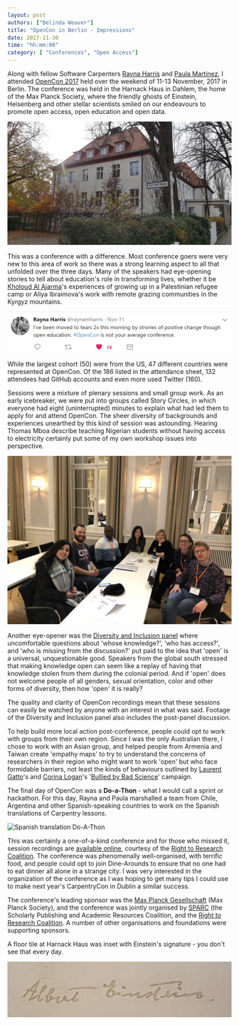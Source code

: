 ```yaml
---
layout: post
authors: ["Belinda Weaver"]
title: "OpenCon in Berlin - Impressions"
date: 2017-11-30
time: "hh:mm:00"
category: [ "Conferences", "Open Access"]
---
```


Along with fellow Software Carpenters [Rayna Harris](https://twitter.com/raynamharris/) and [Paula Martinez](https://twitter.com/orchid00/), I attended [OpenCon 2017](http://www.opencon2017.org/) held over the weekend of 11-13 November, 2017 in Berlin. The conference was held in the Harnack Haus in Dahlem, the home of the Max Planck Society, where the friendly ghosts of Einstein, Heisenberg and other stellar scientists smiled on our endeavours to promote open access, open education and open data.

![Harnack Haus, Dahlem](/files/2017/harnack.jpg "Harnack Haus")

This was a conference with a difference. Most conference goers were very new to this area of work so there was a strong learning aspect to all that unfolded over the three days. Many of the speakers had eye-opening stories to tell about education's role in transforming lives, whether it be [Kholoud Al Ajarma](https://twitter.com/KholoudAjarmaKholoud)'s experiences of growing up in a Palestinian refugee camp or Aliya Ibraimova's work with remote grazing communities in the Kyrgyz mountains.

![Rayna's tweet](/files/2017/rayna.jpg "Rayna's tweet")

While the largest cohort (50) were from the US, 47 different countries were represented at OpenCon. Of the 186 listed in the attendance sheet, 132 attendees had GitHub accounts and even more used Twitter (160). 

Sessions were a mixture of plenary sessions and small group work. As an early icebreaker, we were put into groups called Story Circles, in which everyone had eight (uninterrupted) minutes to explain what had led them to apply for and attend OpenCon. The sheer diversity of backgrounds and experiences unearthed by this kind of session was astounding. Hearing Thomas Mboa describe teaching Nigerian students without having access to electricity certainly put some of my own workshop issues into perspective.

![My story circle](/files/2017/storycircle.JPG "My story circle")

Another eye-opener was the [Diversity and Inclusion panel](https://www.youtube.com/watch?v=UUKJYLDyVvI&list=PLKzRudZaXUD3sQ5mU0VP7gzNsvfqH0iIH) where uncomfortable questions about 'whose knowledge?', 'who has access?', and 'who is missing from the discussion?' put paid to the idea that 'open' is a universal, unquestionable good. Speakers from the global south stressed that making knowledge open can seem like a replay of having that knowledge stolen from them during the colonial period. And if 'open' does not welcome people of all genders, sexual orientation, color and other forms of diversity, then how 'open' it is really? 

The quality and clarity of OpenCon recordings mean that these sessions can easily be watched by anyone with an interest in what was said. Footage of the Diversity and Inclusion panel also includes the post-panel discussion.

To help build more local action post-conference, people could opt to work with groups from their own region. Since I was the only Australian there, I chose to work with an Asian group, and helped people from Armenia and Taiwan create 'empathy maps' to try to understand the concerns of researchers in their region who might want to work 'open' but who face formidable barriers, not least the kinds of behaviours outlined by [Laurent Gatto](https://twitter.com/lgatt0)'s and [Corina Logan](http://corinalogan.com/)'s '[Bullied by Bad Science](http://bulliedintobadscience.org/)' campaign.

The final day of OpenCon was a **Do-a-Thon** - what I would call a sprint or hackathon. For this day, Rayna and Paula marshalled a team from Chile, Argentina and other Spanish-speaking countries to work on the Spanish translations of Carpentry lessons.

![Spanish translation Do-A-Thon](/files/2017/opencon-es.jpg "Spanish translation Do-A-Thon")

This was certainly a one-of-a-kind conference and for those who missed it, session recordings are [available online](https://www.youtube.com/user/R2RCvideo/playlists), courtesy of the [Right to Research Coalition](http://www.righttoresearch.org/). The conference was phenomenally well-organised, with terrific food, and people could opt to join Dine-Arounds to ensure that no one had to eat dinner all alone in a strange city. I was very interested in the organization of the conference as I was hoping to get many tips I could use to make next year's CarpentryCon in Dublin a similar success.

The conference's leading sponsor was the [Max Planck Gesellschaft](https://www.mpg.de/de) (Max Planck Society), and the conference was jointly organised by [SPARC](https://sparcopen.org/) (the Scholarly Publishing and Academic Resources Coalition, and the [Right to Research Coalition](http://www.righttoresearch.org/). A number of other organisations and foundations were supporting sponsors.

A floor tile at Harnack Haus was inset with Einstein's signature - you don't see that every day.

![Albert Einstein signature](/files/2017/einstein.jpg "Albert Einstein signature")
